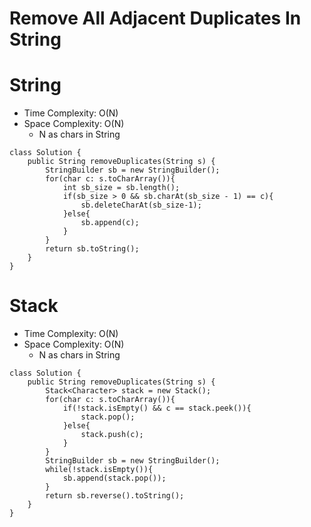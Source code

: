 # Remove All Adjacent Duplicates In String

# String

- Time Complexity: O(N)
- Space Complexity: O(N)
  - N as chars in String

```
class Solution {
    public String removeDuplicates(String s) {
        StringBuilder sb = new StringBuilder();
        for(char c: s.toCharArray()){
            int sb_size = sb.length();
            if(sb_size > 0 && sb.charAt(sb_size - 1) == c){
                sb.deleteCharAt(sb_size-1);
            }else{
                sb.append(c);
            }
        }
        return sb.toString();
    }
}
```

# Stack

- Time Complexity: O(N)
- Space Complexity: O(N)
  - N as chars in String

```
class Solution {
    public String removeDuplicates(String s) {
        Stack<Character> stack = new Stack();
        for(char c: s.toCharArray()){
            if(!stack.isEmpty() && c == stack.peek()){
                stack.pop();
            }else{
                stack.push(c);
            }
        }
        StringBuilder sb = new StringBuilder();
        while(!stack.isEmpty()){
            sb.append(stack.pop());
        }
        return sb.reverse().toString();
    }
}
```
